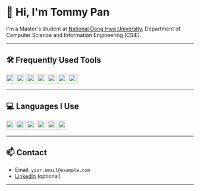 # 👋 Hi, I'm Tommy Pan

I'm a Master's student at [National Dong Hwa University](https://www.ndhu.edu.tw/), Department of Computer Science and Information Engineering (CSIE).

---

## 🛠️ Frequently Used Tools

<span>
  <img src="https://img.shields.io/badge/Cursor-27272A?logo=data:image/svg+xml;base64,PHN2ZyBmaWxsPSIjZjg0YjM0IiB3aWR0aD0iMzIiIGhlaWdodD0iMzIiIHZpZXdCb3g9IjAgMCAzMiAzMiI+PHBhdGggZD0iTTE2IDMgQzguMjgxIDMgMyAxMS45IDMgMjYgTDkgMTkgTDIxIDIxIEwyNSAyOCBDMjUgMTkgMjIuNDE5IDMgMTYgMyBaIi8+PC9zdmc+" height="24"/> 
  <img src="https://img.shields.io/badge/Windsurf-1E90FF?style=flat&logoColor=white&logo=windy" height="24"/>
  <img src="https://img.shields.io/badge/Perplexity-3B3B98?logo=perplexity&logoColor=white" height="24"/>
  <img src="https://img.shields.io/badge/ChatGPT-10A37F?logo=openai&logoColor=white" height="24"/>
  <img src="https://img.shields.io/badge/Gemini-4285F4?logo=google&logoColor=white" height="24"/>
  <img src="https://img.shields.io/badge/Grok-FF5C5C?logo=twitter&logoColor=white" height="24"/>
  <img src="https://img.shields.io/badge/Claude-FFD700?logo=anthropic&logoColor=black" height="24"/>
</span>

---

## 💻 Languages I Use

<span>
  <img src="https://img.shields.io/badge/Python-3776AB?logo=python&logoColor=white" height="24"/>
  <img src="https://img.shields.io/badge/C++-00599C?logo=c%2B%2B&logoColor=white" height="24"/>
  <img src="https://img.shields.io/badge/Markdown-000000?logo=markdown&logoColor=white" height="24"/>
  <img src="https://img.shields.io/badge/CSS-1572B6?logo=css3&logoColor=white" height="24"/>
  <img src="https://img.shields.io/badge/HTML-FF5733?logo=html5&logoColor=white" height="24"/>
  <img src="https://img.shields.io/badge/Jupyter-F37626?logo=jupyter&logoColor=white" height="24"/>
</span>

---

## 📫 Contact

- Email: `your.email@example.com`
- [LinkedIn](https://www.linkedin.com/in/your-linkedin/) (optional)

---

<!-- GitHub Stats (可選) -->
<!--
![Tommy's GitHub stats](https://github-readme-stats.vercel.app/api?username=Tommyweige&show_icons=true&theme=radical)
-->
